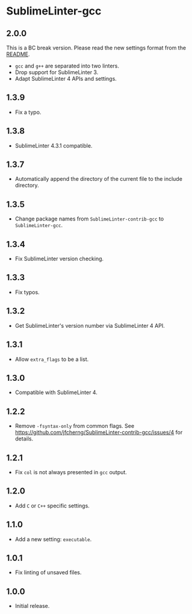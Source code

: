 # SublimeLinter-gcc


## 2.0.0

This is a BC break version. Please read the new settings format from the
[README](https://github.com/SublimeLinter/SublimeLinter-gcc/blob/2.0.0/README.md#settings).

- `gcc` and `g++` are separated into two linters.
- Drop support for SublimeLinter 3.
- Adapt SublimeLinter 4 APIs and settings.


## 1.3.9

- Fix a typo.


## 1.3.8

- SublimeLinter 4.3.1 compatible.


## 1.3.7

- Automatically append the directory of the current file to the include directory.


## 1.3.5

- Change package names from `SublimeLinter-contrib-gcc` to `SublimeLinter-gcc`.


## 1.3.4

- Fix SublimeLinter version checking.


## 1.3.3

- Fix typos.


## 1.3.2

- Get SublimeLinter's version number via SublimeLinter 4 API.


## 1.3.1

- Allow `extra_flags` to be a list.


## 1.3.0

- Compatible with SublimeLinter 4.


## 1.2.2

- Remove `-fsyntax-only` from common flags.
  See https://github.com/jfcherng/SublimeLinter-contrib-gcc/issues/4 for details.


## 1.2.1

- Fix `col` is not always presented in `gcc` output.


## 1.2.0

- Add `C` or `C++` specific settings.


## 1.1.0

- Add a new setting: `executable`.


## 1.0.1

- Fix linting of unsaved files.


## 1.0.0

- Initial release.
